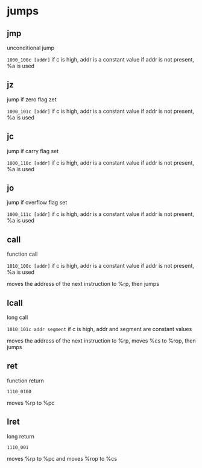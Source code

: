 # jumps


## jmp
unconditional jump

`1000_100c [addr]`
if c is high, addr is a constant value
if addr is not present, %a is used


## jz
jump if zero flag zet

`1000_101c [addr]`
if c is high, addr is a constant value
if addr is not present, %a is used

## jc
jump if carry flag set

`1000_110c [addr]`
if c is high, addr is a constant value
if addr is not present, %a is used

## jo
jump if overflow flag set

`1000_111c [addr]`
if c is high, addr is a constant value
if addr is not present, %a is used


## call
function call

`1010_100c [addr]`
if c is high, addr is a constant value
if addr is not present, %a is used

moves the address of the next instruction to %rp, then jumps

## lcall
long call

`1010_101c addr segment`
if c is high, addr and segment are constant values

moves the address of the next instruction to %rp, moves %cs to %rop, then jumps


## ret
function return

`1110_0100`

moves %rp to %pc

## lret
long return

`1110_001`

moves %rp to %pc and moves %rop to %cs

